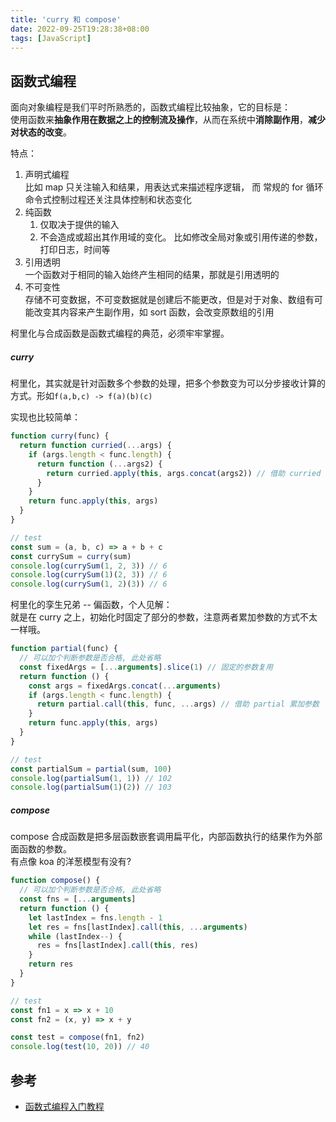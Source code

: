 ```yaml
---
title: 'curry 和 compose'
date: 2022-09-25T19:28:38+08:00
tags: [JavaScript]
---
```


## 函数式编程

面向对象编程是我们平时所熟悉的，函数式编程比较抽象，它的目标是：  
使用函数来**抽象作用在数据之上的控制流及操作**，从而在系统中**消除副作用**，**减少对状态的改变**。

特点：

1. 声明式编程  
   比如 map 只关注输入和结果，用表达式来描述程序逻辑， 而 常规的 for 循环命令式控制过程还关注具体控制和状态变化
2. 纯函数
   1. 仅取决于提供的输入
   2. 不会造成或超出其作用域的变化。 比如修改全局对象或引用传递的参数，打印日志，时间等
3. 引用透明  
   一个函数对于相同的输入始终产生相同的结果，那就是引用透明的
4. 不可变性  
   存储不可变数据，不可变数据就是创建后不能更改，但是对于对象、数组有可能改变其内容来产生副作用，如 sort 函数，会改变原数组的引用

柯里化与合成函数是函数式编程的典范，必须牢牢掌握。

##### curry

柯里化，其实就是针对函数多个参数的处理，把多个参数变为可以分步接收计算的方式。形如`f(a,b,c) -> f(a)(b)(c)`

实现也比较简单：

```javascript
function curry(func) {
  return function curried(...args) {
    if (args.length < func.length) {
      return function (...args2) {
        return curried.apply(this, args.concat(args2)) // 借助 curried 累加参数
      }
    }
    return func.apply(this, args)
  }
}

// test
const sum = (a, b, c) => a + b + c
const currySum = curry(sum)
console.log(currySum(1, 2, 3)) // 6
console.log(currySum(1)(2, 3)) // 6
console.log(currySum(1, 2)(3)) // 6
```

柯里化的孪生兄弟 -- 偏函数，个人见解：  
就是在 curry 之上，初始化时固定了部分的参数，注意两者累加参数的方式不太一样哦。

```JavaScript
function partial(func) {
  // 可以加个判断参数是否合格, 此处省略
  const fixedArgs = [...arguments].slice(1) // 固定的参数复用
  return function () {
    const args = fixedArgs.concat(...arguments)
    if (args.length < func.length) {
      return partial.call(this, func, ...args) // 借助 partial 累加参数
    }
    return func.apply(this, args)
  }
}

// test
const partialSum = partial(sum, 100)
console.log(partialSum(1, 1)) // 102
console.log(partialSum(1)(2)) // 103
```

##### compose

compose 合成函数是把多层函数嵌套调用扁平化，内部函数执行的结果作为外部面函数的参数。  
有点像 koa 的洋葱模型有没有?

```JavaScript
function compose() {
  // 可以加个判断参数是否合格, 此处省略
  const fns = [...arguments]
  return function () {
    let lastIndex = fns.length - 1
    let res = fns[lastIndex].call(this, ...arguments)
    while (lastIndex--) {
      res = fns[lastIndex].call(this, res)
    }
    return res
  }
}

// test
const fn1 = x => x + 10
const fn2 = (x, y) => x + y

const test = compose(fn1, fn2)
console.log(test(10, 20)) // 40
```

## 参考

- [函数式编程入门教程](http://www.ruanyifeng.com/blog/2017/02/fp-tutorial.html)
